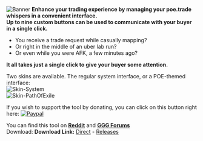 ![Banner](https://raw.githubusercontent.com/lemasato/POE-Trades-Companion/master/Resources/Others/ForumBanner.png)
**Enhance your trading experience by managing your poe.trade whispers in a convenient interface.**  
**Up to nine custom buttons can be used to communicate with your buyer in a single click.**  

- You receive a trade request while casually mapping?  
- Or right in the middle of an uber lab run?  
- Or even while you were AFK, a few minutes ago?  

**It all takes just a single click to give your buyer some attention.**

Two skins are available. The regular system interface, or a POE-themed interface:  
![Skin-System](https://raw.githubusercontent.com/lemasato/POE-Trades-Companion/master/Screenshots/GUI%20Trades%20System.png)  
![Skin-PathOfExile](https://raw.githubusercontent.com/lemasato/POE-Trades-Companion/master/Screenshots/GUI%20Trades%20PathOfExile.png)

If you wish to support the tool by donating, you can click on this button right here: [![Paypal](https://raw.githubusercontent.com/lemasato/POE-Trades-Companion/master/Resources/Others/DonatePaypal.png)](https://www.paypal.com/cgi-bin/webscr?cmd=_s-xclick&hosted_button_id=BSWU76BLQBMCU)


You can find this tool on **[Reddit](https://www.reddit.com/r/pathofexile/comments/57oo3h)** and **[GGG Forums](https://www.pathofexile.com/forum/view-thread/1755148)**  
Download:
**Download Link:** [Direct](https://raw.githubusercontent.com/lemasato/POE-Trades-Companion/master/POE%20Trades%20Companion.exe) - [Releases](https://github.com/lemasato/POE-Trades-Companion/releases/latest)